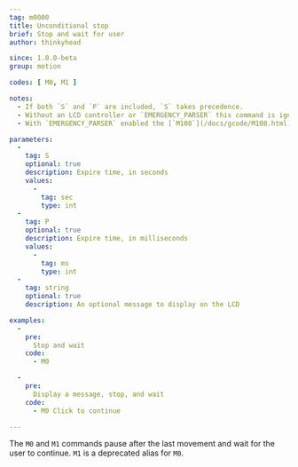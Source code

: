 ```yaml
---
tag: m0000
title: Unconditional stop
brief: Stop and wait for user
author: thinkyhead

since: 1.0.0-beta
group: motion

codes: [ M0, M1 ]

notes:
  - If both `S` and `P` are included, `S` takes precedence.
  - Without an LCD controller or `EMERGENCY_PARSER` this command is ignored.
  - With `EMERGENCY_PARSER` enabled the [`M108`](/docs/gcode/M108.html) command can be used to continue.

parameters:
  -
    tag: S
    optional: true
    description: Expire time, in seconds
    values:
      -
        tag: sec
        type: int
  -
    tag: P
    optional: true
    description: Expire time, in milliseconds
    values:
      -
        tag: ms
        type: int
  -
    tag: string
    optional: true
    description: An optional message to display on the LCD

examples:
  -
    pre:
      Stop and wait
    code:
      - M0

  -
    pre:
      Display a message, stop, and wait
    code:
      - M0 Click to continue

---
```


The `M0` and `M1` commands pause after the last movement and wait for the user to continue. `M1` is a deprecated alias for `M0`.

